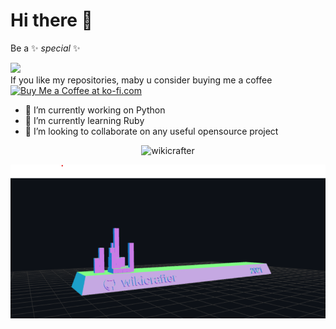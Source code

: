 # Hi there 👋




Be a ✨ _special_ ✨

<!--[![ko-fi](https://ko-fi.com/img/githubbutton_sm.svg)](https://ko-fi.com/Y8Y134NET)
-->
![](https://visitor-badge.glitch.me/badge?page_id=wikicrafter.wikicrafter) <br>
If you like my repositories, maby u consider buying me a coffee <br><a href='https://ko-fi.com/Y8Y134NET' target='_blank'><img height='36' style='border:0px;height:36px;' src='https://cdn.ko-fi.com/cdn/kofi4.png?v=2' border='0' alt='Buy Me a Coffee at ko-fi.com' /></a>


- 🔭 I’m currently working on Python
- 🌱 I’m currently learning Ruby
- 👯 I’m looking to collaborate on any useful opensource project


<p align="center"> <img src="https://github-readme-stats.vercel.app/api?username=wikicrafter&show_icons=true&theme=gotham" alt="wikicrafter" />

![wikicrafter](anim/wikicrafter.png)



<!--

You can reach me on <a href="https://twitter.com/AnchabadzeGiga"><img align="middle" alt="Anchabadze Giga | Twitter" width="21px" src="https://raw.githubusercontent.com/peterthehan/peterthehan/master/assets/twitter.svg" />
</a>


<a href="https://www.linkedin.com/in/"username/">
  <img align="left" alt="User name's LinkedIN" width="22px" src="https://raw.githubusercontent.com/peterthehan/peterthehan/master/assets/linkedin.svg" />

<img src="images/image.jpg" align="left" />

- 🔭 I’m currently working on ...
- 🌱 I’m currently learning ...
- 👯 I’m looking to collaborate on ...
- 🤔 I’m looking for help with ...
- 💬 Ask me about ...
- 📫 How to reach me: ...
- 😄 Pronouns: ...
- ⚡ Fun fact: ...
-->
